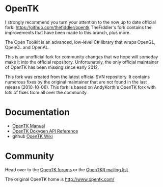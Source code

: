 OpenTK
======

I strongly recommend you turn your attention to the now up to date official fork: https://github.com/thefiddler/opentk TheFiddler's fork contains the improvements that have been made to this branch, plus more. 

The Open Toolkit is an advanced, low-level C# library that wraps OpenGL, OpenCL and OpenAL. 

This is an unofficial fork for community changes that we hope will someday make it into the official repository. Unfortunately, the only official maintainer of OpenTK has been missing since early 2012.

This fork was created from the latest official SVN repository. It contains numerous fixes by the original maintainer that are not found in the last release (2010-10-06). This fork is based on AndyKorth's OpenTK fork with lots of fixes from all over the community. 


Documentation
=============

* [OpenTK Manual](http://www.opentk.com/doc) 
* [OpenTK Doxygen API Reference](http://jeske.github.io/opentkr-doxygen/html/index.html)
* github [OpenTK Wiki](https://github.com/jeske/opentk/wiki/..-OpenTKR-Wiki)

Community
=========

Head over to the [OpenTK forums](http://www.opentk.com/forum) or the [OpenTKR mailing list](https://groups.google.com/group/opentkr-dev)

The original OpenTK home is http://www.opentk.com/

